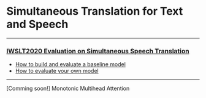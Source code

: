 # **Simultaneous Translation for Text and Speech**
---
### [IWSLT2020 Evaluation on Simultaneous Speech Translation](http://iwslt.org/doku.php?id=simultaneous_translation)
* [How to build and evaluate a baseline model](docs/baseline.md)
* [How to evaluate your own model](docs/evaluation.md)

---
[Comming soon!] Monotonic Multihead Attention
